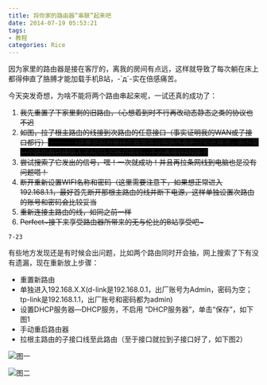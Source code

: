 ```yaml
---
title: 将你家的路由器“串联”起来吧
date: 2014-07-19 05:53:21
tags: 
- 教程
categories: Rice
---
```


因为家里的路由器是接在客厅的，离我的房间有点远，这样就导致了每次躺在床上都得伸直了胳膊才能加载手机B站，-`д´-实在倍感痛苦。

今天突发奇想，为啥不能将两个路由串起来呢，一试还真的成功了：
<!--more-->

1. <del>我先重置了下家里剩的旧路由，（心想着到时不行再改动态静态之类的协议也不迟</del>
2. <del>如图，拉了根主路由的线接到次路由的任意接口（事实证明我的WAN或子接口都行）<span style="background-color: #000000;"><span style="color: #000000;">子接口 </span>（这里是因为曾经在宾馆等公共场所看到过如此接法，因为第一个路由器已经输入了ADSL的账户密码，不必再接WAN路了</span></del>
3. <del>尝试搜索了它发出的信号，嘿！一次就成功！并且再拉条网线到电脑也是没有问题嗒！</del>
4. <del>断开重新设置WIFI名称和密码（这里需要注意下，如果想正常进入192.168.1.1，最好首先断开那根主路由的线并断下电源，这样单独设置次路由的账号和密码会比较妥当</del>
5. <del>重新连接主路由的线，如同之前一样</del>
6. <del>Perfect~接下来享受路由器所带来的无与伦比的B站享受吧~</del>

`7-23`

有些地方发现还是有时候会出问题，比如两个路由同时开会抽，网上搜索了下有没有遗漏，现在重新放上步骤：

* 重置新路由
* 单独进入192.168.X.X(d-link是192.168.0.1，出厂账号为Admin，密码为空；tp-link是192.168.1.1，出厂账号和密码都为admin)
* 设置DHCP服务器—DHCP服务，不启用 “DHCP服务器”，单击“保存”，如下图1
* 手动重启路由器
* 拉根主路由的子接口线至此路由（至于接口就拉到子接口好了，如下图2）

![图一](http://m1.img.srcdd.com/farm5/d/2014/0903/11/03C09C2343C48208DC3DDA8C28ABDE28_LARGE_500_375.jpeg)

![图二](http://m1.img.srcdd.com/farm5/d/2014/0903/09/6BBA33475ECCCF7F19FFE7AEAE755065_LARGE_800_449.jpeg)
